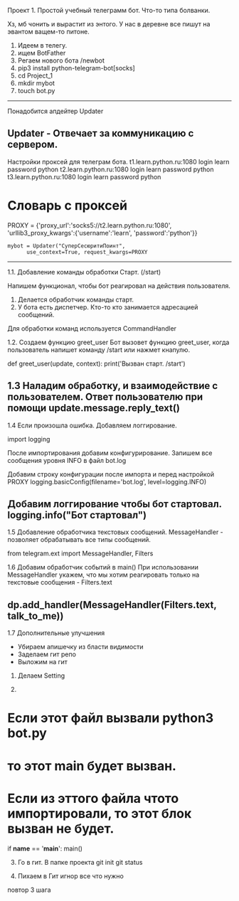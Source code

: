 Проект 1.
Простой учебный телеграмм бот. Что-то типа болванки.

Хз, мб чонить и вырастит из энтого.
У нас в деревне все пишут на эвантом ващем-то питоне.

1. Идеем в телегу.
2. ищем BotFather
3. Регаем нового бота /newbot
4. pip3 install python-telegram-bot[socks]
5. cd Project_1
6. mkdir mybot
7. touch bot.py
------------------------------
Понадобится апдейтер Updater

Updater - Отвечает за коммуникацию с сервером.
-----------------------------------------------------------
Настройки проксей для телеграм бота.
t1.learn.python.ru:1080 login learn password python
t2.learn.python.ru:1080 login learn password python
t3.learn.python.ru:1080 login learn password python

# Словарь с проксей
PROXY = {'proxy_url':'socks5://t2.learn.python.ru:1080',
    'urllib3_proxy_kwargs':{'username':'learn', 'password':'python'}}

    mybot = Updater("СуперСесюритиПоинт",
          use_context=True, request_kwargs=PROXY
---------------------------------------------------------------------------
1.1. Добавление команды обработки Старт. (/start)

Напишем функционал, чтобы бот реагировал на действия пользователя.
1. Делается обработчик команды старт.
2. У бота есть диспетчер. Кто-то кто занимается адресацией сообщений.

Для обработки команд используется CommandHandler

1.2. Создаем функцию greet_user
Бот вызовет  функцию greet_user, когда пользователь напишет команду /start
или нажмет кнапулю.

def greet_user(update, context):
    print('Вызван старт. /start')

1.3 Наладим обработку, и взаимодействие с пользователем.
Ответ пользователю при помощи <b>update.message.reply_text()</b>
-----------------------------------------
1.4 Если произошла ошибка. Добавляем логгирование.

import logging

После импортирования добавим конфигурирование.
Запишем все сообщения уровня INFO в файл bot.log

Добавим строку конфигурации после импорта и перед настройкой PROXY
logging.basicConfig(filename='bot.log', level=logging.INFO)

Добавим логгирование чтобы бот стартовал.
logging.info("Бот стартовал")
----------------------
1.5 Добавление обработчика текстовых сообщений.
MessageHandler - позволяет обрабатывать все типы сообщений.

from telegram.ext import MessageHandler, Filters

1.6 Добавим обработчик событий в main()
При использовании MessageHandler укажем, что мы хотим реагировать только
на текстовые сообщения - Filters.text

dp.add_handler(MessageHandler(Filters.text, talk_to_me))
---------------------------------------------------------------------------
1.7 Дополнительные улучшения
- Убираем апишечку из бласти видимости
- Заделаем гит репо
- Выложим на гит

1. Делаем Setting

2.
# Если этот файл вызвали python3 bot.py
# то этот main будет вызван.
# Если из эттого файла чтото импортировали, то этот блок вызван не будет.
if __name__ == '__main__':
    main()

3. Го в гит.
В папке проекта
git init
git status

4. Пихаем в Гит игнор все что нужно

повтор 3 шага
